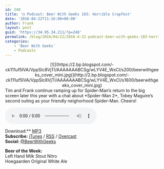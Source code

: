 ```yaml
---
id: 248
title: '☊ Podcast: Beer With Geeks 103: Horrible Crapfest'
date: '2016-04-22T11:16:00+00:00'
author: Frank
layout: post
guid: 'https://34.95.34.211/?p=248'
permalink: /blog/2016/04/22/2016-4-22-podcast-beer-with-geeks-103-horrible-crapfest/
categories:
    - 'Beer With Geeks'
    - Podcasts
---
```


<div class="separator" style="clear: both; text-align: center;">[![](https://2.bp.blogspot.com/-ck111uf5lVA/VppSlc8VjTI/AAAAAAABCSg/wLYV4E_WxCI/s200/beerwithgeeks_cover_mini.jpg)](http://2.bp.blogspot.com/-ck111uf5lVA/VppSlc8VjTI/AAAAAAABCSg/wLYV4E_WxCI/s1600/beerwithgeeks_cover_mini.jpg)</div>Tim and Frank continue ramping up for Spider-Man’s return to the big screen later this year with a chat about *Spider-Man 2*, Tobey Maguire’s second outing as your friendly neighorhood Spider-Man. Cheers!

<audio controls="controls"><source src="http://www.podtrac.com/pts/redirect.mp3/archive.org/download/BWG103/BWG103.mp3" type="audio/mpeg"></source><embed height="80px" width="100px"></embed> Your browser does not support this audio</audio>  
  
Download:** [MP3](http://www.podtrac.com/pts/redirect.mp3/archive.org/download/BWG103/BWG103.mp3)  
**Subscribe:** [iTunes](https://itunes.apple.com/us/podcast/beer-with-geeks/id910485914?mt=2) / [RSS](http://feeds.feedburner.com/beerwithgeeks) / [Overcast](https://overcast.fm/itunes910485914/beer-with-geeks-a-geek-pop-culture-podcast)  
**Social:** [@BeerWithGeeks](https://twitter.com/beerwithgeeks)

**Beer of the Week:**   
Left Hand Milk Stout Nitro  
Hoegaarden Original White Ale